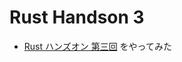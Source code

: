 # Rust Handson 3

- [Rust ハンズオン 第三回](https://speakerdeck.com/helloyuk13/rusthanzuondi-3hui-ji-chu-wen-fa-bian) をやってみた
